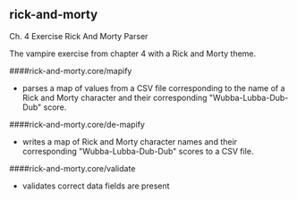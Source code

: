 ## rick-and-morty

Ch. 4 Exercise Rick And Morty Parser

The vampire exercise from chapter 4 with a Rick and Morty theme.

####rick-and-morty.core/mapify
- parses a map of values from a CSV file corresponding to the name of a Rick and Morty character and their corresponding "Wubba-Lubba-Dub-Dub" score.

####rick-and-morty.core/de-mapify
- writes a map of Rick and Morty character names and their corresponding "Wubba-Lubba-Dub-Dub" scores to a CSV file.

####rick-and-morty.core/validate
- validates correct data fields are present

